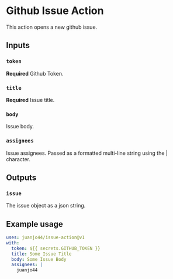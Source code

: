 # Github Issue Action

This action opens a new github issue.

## Inputs

### `token`

**Required** Github Token.

### `title`

**Required** Issue title.

### `body`

Issue body.

### `assignees`

Issue assignees. Passed as a formatted multi-line string using the | character.

## Outputs

### `issue`

The issue object as a json string.

## Example usage

```yaml
uses: juanjo44/issue-action@v1
with:
  token: ${{ secrets.GITHUB_TOKEN }}
  title: Some Issue Title
  body: Some Issue Body
  assignees: |
    juanjo44
